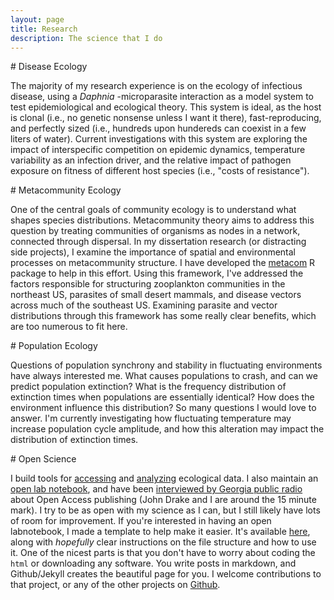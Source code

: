 ```yaml
---
layout: page
title: Research
description: The science that I do
---
```


<div class="pure-u-1 copy" markdown="1">
# Disease Ecology

 The majority of my research experience is on the ecology of infectious disease, using a _Daphnia_ -microparasite interaction as a model system to test epidemiological and ecological theory. This system is ideal, as the host is clonal (i.e., no genetic nonsense unless I want it there), fast-reproducing, and perfectly sized (i.e., hundreds upon hundereds can coexist in a few liters of water). Current investigations with this system are exploring the impact of interspecific competition on epidemic dynamics, temperature variability as an infection driver, and the relative impact of pathogen exposure on fitness of different host species (i.e., "costs of resistance"). 

</div>


<div class="pure-u-1 copy" markdown="1">
# Metacommunity Ecology

One of the central goals of community ecology is to understand what shapes species distributions. Metacommunity theory aims to address this question by treating communities of organisms as nodes in a network, connected through dispersal. In my dissertation research (or distracting side projects), I examine the importance of spatial and environmental processes on metacommunity structure. I have developed the [metacom](http://github.com/taddallas/metacom) R package to help in this effort. Using this framework, I've addressed the factors responsible for structuring zooplankton communities in the northeast US, parasites of small desert mammals, and disease vectors across much of the southeast US. Examining parasite and vector distributions through this framework has some really clear benefits, which are too numerous to fit here.
</div>




<div class="pure-u-1 copy" markdown="1">
# Population Ecology

Questions of population synchrony and stability in fluctuating environments have always interested me. What causes populations to crash, and can we predict population extinction? What is the frequency distribution of extinction times when populations are essentially identical? How does the environment influence this distribution? So many questions I would love to answer. I'm currently investigating how fluctuating temperature may increase population cycle amplitude, and how this alteration may impact the distribution of extinction times. 

</div>



<div class="pure-u-1 copy" markdown="1">
# Open Science

I build tools for [accessing](https://github.com/ropensci/parasiteR) and [analyzing](https://github.com/taddallas/metacom) ecological data. I also maintain an [open lab notebook](http://taddallas.github.io/LabNotebook/), and have been [interviewed by Georgia public radio](https://beta.prx.org/stories/138032) about Open Access publishing (John Drake and I are around the 15 minute mark). I try to be as open with my science as I can, but I still likely have lots of room for improvement. If you're interested in having an open labnotebook, I made a template to help make it easier. It's available [here](https://github.com/taddallas/LabNotebook/tree/sampleNotebook), along with _hopefully_ clear instructions on the file structure and how to use it. One of the nicest parts is that you don't have to worry about coding the `html` or downloading any software. You write posts in markdown, and Github/Jekyll creates the beautiful page for you. I welcome contributions to that project, or any of the other projects on [Github](https://github.com/taddallas).



</div>




